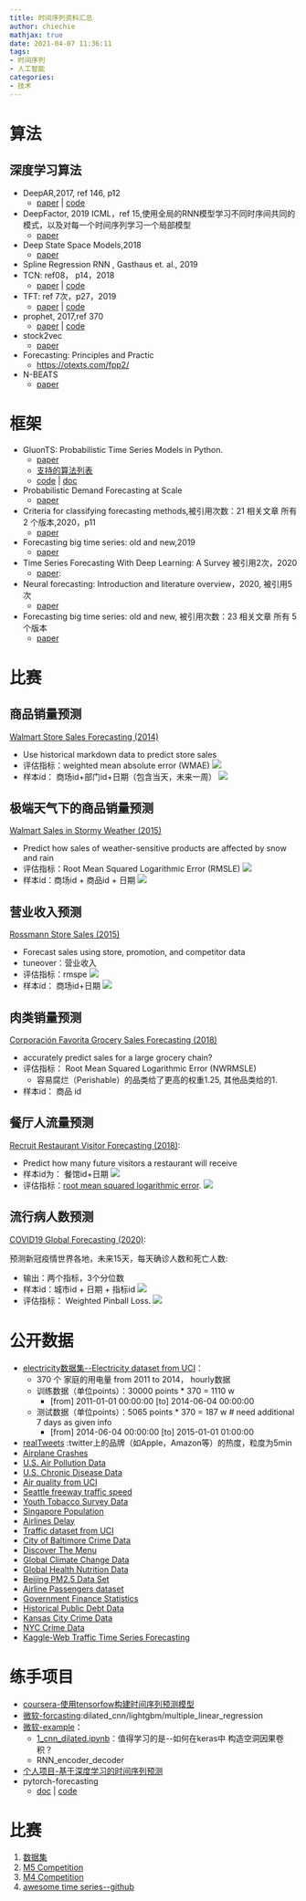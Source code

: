 ```yaml
---
title: 时间序列资料汇总
author: chiechie
mathjax: true
date: 2021-04-07 11:36:11
tags:
- 时间序列
- 人工智能
categories:
- 技术
---
```


# 算法

## 深度学习算法

- DeepAR,2017, ref 146, p12
    - [paper](https://arxiv.org/pdf/1704.04110.pdf) | [code](https://github.com/awslabs/gluon-ts/tree/master/src/gluonts/model/deepar)
- DeepFactor, 2019 ICML，ref 15,使用全局的RNN模型学习不同时序间共同的模式，以及对每一个时间序列学习一个局部模型
    - [paper](https://arxiv.org/abs/1905.12417)
- Deep State Space Models,2018
    - [paper](https://papers.nips.cc/paper/8004-deep-state-space-models-for-time-series-forecasting.pdf)
- Spline Regression RNN , Gasthaus et. al., 2019
- TCN: ref08， p14，2018
    - [paper](https://arxiv.org/pdf/1803.01271.pdf) | [code](https://github.com/locuslab/TCN)
- TFT:  ref 7次，p27，2019
  - [paper](https://arxiv.org/pdf/1912.09363.pdf) | [code](https://github.com/google-research/google-research/tree/master/tft)
- prophet, 2017,ref 370
  - [paper](https://peerj.com/preprints/3190.pdf) | [code](https://github.com/facebook/prophet)
- stock2vec
    - [paper](https://arxiv.org/abs/2010.01197)
- Forecasting: Principles and Practic 
    - https://otexts.com/fpp2/
- N-BEATS
  - [paper](http://arxiv.org/abs/1905.10437)

# 框架

- GluonTS: Probabilistic Time Series Models in Python.
    - [paper](https://arxiv.org/pdf/1906.05264.pdf)
    - [支持的算法列表](https://github.com/awslabs/gluon-ts/blob/master/REFERENCES.md)
    - [code](https://github.com/awslabs/gluon-ts) | [doc](https://gluon-ts.mxnet.io/)
- Probabilistic Demand Forecasting at Scale
    - [paper](http://www.vldb.org/pvldb/vol10/p1694-schelter.pdf)
- Criteria for classifying forecasting methods,被引用次数：21 相关文章 所有 2 个版本,2020，p11
    - [paper](https://www.sciencedirect.com/science/article/pii/S0169207019301529)
- Forecasting big time series: old and new,2019
    - [paper](https://dl.acm.org/doi/abs/10.1145/3292500.3332289)
- Time Series Forecasting With Deep Learning: A Survey 被引用2次，2020
    - [paper](/Users/stellazhao/Desktop/paper_2020时序预测综述.pdf):
- Neural forecasting: Introduction and literature overview，2020, 被引用5次
    - [paper](https://arxiv.org/abs/2004.10240)
- Forecasting big time series: old and new, 被引用次数：23 相关文章 所有 5 个版本
    - [paper](https://dl.acm.org/doi/abs/10.14778/3229863.3229878)


# 比赛


## 商品销量预测

[Walmart Store Sales Forecasting (2014)](https://www.kaggle.com/c/walmart-recruiting-store-sales-forecasting)

- Use historical markdown data to predict store sales
- 评估指标：weighted mean absolute error (WMAE)
   ![](https://firebasestorage.googleapis.com/v0/b/firescript-577a2.appspot.com/o/imgs%2Fapp%2Frf_learning%2FLDPLxG_AsI.png?alt=media&token=d615d942-e378-43d5-8fc4-a26d146bb0ac)
- 样本id： 商场id+部门id+日期（包含当天，未来一周）
  ![](https://firebasestorage.googleapis.com/v0/b/firescript-577a2.appspot.com/o/imgs%2Fapp%2Frf_learning%2FATkOrisXUk.png?alt=media&token=2dea8db9-d230-4266-9676-9e15bb2ed884)

## 极端天气下的商品销量预测

[Walmart Sales in Stormy Weather (2015)](https://www.kaggle.com/c/walmart-recruiting-sales-in-stormy-weather)
- Predict how sales of weather-sensitive products are affected by snow and rain
- 评估指标：Root Mean Squared Logarithmic Error (RMSLE)
  ![](https://firebasestorage.googleapis.com/v0/b/firescript-577a2.appspot.com/o/imgs%2Fapp%2Frf_learning%2F_jeBzeQgo1.png?alt=media&token=45740607-7629-4005-bb27-773c8df4e9d2)
- 样本id：商场id + 商品id + 日期
  ![](https://firebasestorage.googleapis.com/v0/b/firescript-577a2.appspot.com/o/imgs%2Fapp%2Frf_learning%2FD_Ba2ZU9Nw.png?alt=media&token=09ce23f2-d4a1-425d-a23c-ee85efea58a4)

## 营业收入预测

[Rossmann Store Sales (2015)](https://www.kaggle.com/c/rossmann-store-sales)

- Forecast sales using store, promotion, and competitor data
- tuneover：营业收入
- 评估指标：rmspe
  ![](https://firebasestorage.googleapis.com/v0/b/firescript-577a2.appspot.com/o/imgs%2Fapp%2Frf_learning%2FEA2frU1QNu.png?alt=media&token=e8991a1c-d50f-4390-833c-3925da591c89)
- 样本id： 商场id+日期
  ![](https://firebasestorage.googleapis.com/v0/b/firescript-577a2.appspot.com/o/imgs%2Fapp%2Frf_learning%2FHbQ0SWOSpS.png?alt=media&token=a01d1b85-c213-45a4-8a5f-d52f1aaf698b)

## 肉类销量预测

[Corporación Favorita Grocery Sales Forecasting (2018)](https://www.kaggle.com/c/favorita-grocery-sales-forecasting)

- accurately predict sales for a large grocery chain?
- 评估指标： Root Mean Squared Logarithmic Error (NWRMSLE)
    - 容易腐烂（Perishable）的品类给了更高的权重1.25, 其他品类给的1.
- 样本id： 商品 id

## 餐厅人流量预测

[Recruit Restaurant Visitor Forecasting (2018)](https://www.kaggle.com/c/recruit-restaurant-visitor-forecasting):

- Predict how many future visitors a restaurant will receive
- 样本id为： 餐馆id+日期
  ![](https://firebasestorage.googleapis.com/v0/b/firescript-577a2.appspot.com/o/imgs%2Fapp%2Frf_learning%2FM2vtlhu-kH.png?alt=media&token=0042496a-1f4e-4800-a982-8f2c0e6a8de7)
- 评估指标：[root mean squared logarithmic error](https://www.kaggle.com/wiki/RootMeanSquaredLogarithmicError).
  ![](https://firebasestorage.googleapis.com/v0/b/firescript-577a2.appspot.com/o/imgs%2Fapp%2Frf_learning%2FkPPvo0OwMp.png?alt=media&token=fd0cfe95-5a29-46ee-8ce6-905edfcf31c5)

## 流行病人数预测

[COVID19 Global Forecasting (2020)](https://www.kaggle.com/c/covid19-global-forecasting-week-5): 

预测新冠疫情世界各地，未来15天，每天确诊人数和死亡人数:

- 输出：两个指标，3个分位数
- 样本id：城市id + 日期 + 指标id
  ![](https://firebasestorage.googleapis.com/v0/b/firescript-577a2.appspot.com/o/imgs%2Fapp%2Frf_learning%2FmBk7V4JsDj.png?alt=media&token=39226fde-0ee6-4f72-bef0-8182809ae110)
- 评估指标： Weighted Pinball Loss.
  ![](https://firebasestorage.googleapis.com/v0/b/firescript-577a2.appspot.com/o/imgs%2Fapp%2Frf_learning%2F6KVBbgq7pC.png?alt=media&token=a5eb8da1-0f10-45d7-8caf-5119b3d8c46c)

# 公开数据

- [electricity数据集--Electricity dataset from UCI](https://archive.ics.uci.edu/ml/datasets/ElectricityLoadDiagrams20112014)： 
    - 370 个 家庭的用电量 from 2011 to 2014， hourly数据
    - 训练数据（单位points）：30000 points * 370  = 1110 w
        -  [from] 2011-01-01 00:00:00 [to] 2014-06-04 00:00:00
    - 测试数据（单位points）：5065 points  * 370  = 187 w  #   need additional 7 days as given info
        - [from] 2014-06-04 00:00:00 [to] 2015-01-01 01:00:00
- [realTweets](https://github.com/numenta/NAB/tree/master/data/realTweets) :twitter上的品牌（如Apple，Amazon等）的热度，粒度为5min
- [Airplane Crashes](https://data.world/data-society/airplane-crashes)
- [U.S. Air Pollution Data](https://data.world/data-society/us-air-pollution-data)
- [U.S. Chronic Disease Data](https://data.world/data-society/us-chronic-disease-data)
- [Air quality from UCI](http://archive.ics.uci.edu/ml/datasets/Air+Quality)
- [Seattle freeway traffic speed](https://github.com/zhiyongc/Seattle-Loop-Data)
- [Youth Tobacco Survey Data](https://data.world/data-society/youth-tobacco-survey-data)
- [Singapore Population](https://data.world/hxchua/populationsg)
- [Airlines Delay](https://data.world/data-society/airlines-delay)
- [Traffic dataset from UCI](https://archive.ics.uci.edu/ml/datasets/PEMS-SF)
- [City of Baltimore Crime Data](https://data.world/data-society/city-of-baltimore-crime-data)
- [Discover The Menu](https://data.world/data-society/discover-the-menu)
- [Global Climate Change Data](https://data.world/data-society/global-climate-change-data)
- [Global Health Nutrition Data](https://data.world/data-society/global-health-nutrition-data)
- [Beijing PM2.5 Data Set](https://raw.githubusercontent.com/jbrownlee/Datasets/master/pollution.csv)
- [Airline Passengers dataset](https://github.com/jbrownlee/Datasets/blob/master/airline-passengers.csv)
- [Government Finance Statistics](https://data.world/data-society/government-finance-statistics)
- [Historical Public Debt Data](https://data.world/data-society/historical-public-debt-data)
- [Kansas City Crime Data](https://data.world/data-society/kansas-city-crime-data)
- [NYC Crime Data](https://data.world/data-society/nyc-crime-data)
- [Kaggle-Web Traffic Time Series Forecasting](https://www.kaggle.com/c/web-traffic-time-series-forecasting)


# 练手项目

- [coursera-使用tensorfow构建时间序列预测模型](https://www.coursera.org/learn/tensorflow-sequences-time-series-and-prediction/ungradedLti/sFRBW/exercise-4-sunspots)
- [微软-forcasting](https://github.com/microsoft/forecasting/tree/master/fclib/fclib/models):dilated_cnn/lightgbm/multiple_linear_regression
- [微软-example](https://github.com/Azure/DeepLearningForTimeSeriesForecasting)：
    - [1_cnn_dilated.ipynb](https://github.com/Azure/DeepLearningForTimeSeriesForecasting/blob/master/1_CNN_dilated.ipynb)：值得学习的是--如何在keras中 构造空洞因果卷积？
    - RNN_encoder_decoder
- [个人项目-基于深度学习的时间序列预测](https://github.com/Alro10/deep-learning-time-series/tree/master/notebooks)
- pytorch-forecasting
    - [doc](https://pytorch-forecasting.readthedocs.io/en/latest/contribute.html) | [code](https://github.com/jdb78/pytorch-forecasting)

# 比赛 

1. [数据集](https://github.com/jbrownlee/Datasets)
2. [M5 Competition](https://mofc.unic.ac.cy/m5-competition/)
3. [M4 Competition](https://github.com/Mcompetitions/M4-methods)
4. [awesome time series--github](https://github.com/cuge1995/awesome-time-series#Datasets)

